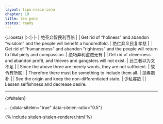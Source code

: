 ```yaml
---
layout: lipu-nasin-pona
chapter: 19
title: len pona
status: ready
---
```


{:.loseta}
|:-:|-|-
| 绝圣弃智<wbr/>民利百倍  |  | Get rid of “holiness” and abandon “wisdom” and the people will benefit a hundredfold.
| 绝仁弃义<wbr/>民复孝慈  |  | Get rid of “humaneness” and abandon “rightness” and the people will return to filial piety and compassion.
| 绝巧弃利<wbr/>盗贼无有  |  | Get rid of cleverness and abandon profit, and thieves and gangsters will not exist.
| 此三者以为文不足  |  | Since the above three are merely words, they are not sufficient.
| 故令有所属  |  | Therefore there must be something to include them all.
| 见素抱朴  |  | See the origin and keep the non-differentiated state.
| 少私寡欲  |  | Lessen selfishness and decrease desire.

-------
{:#sitelen}

...
{:data-sitelen="true" data-sitelen-ratio="0.5"}

{% include sitelen-sitelen-renderer.html %}
